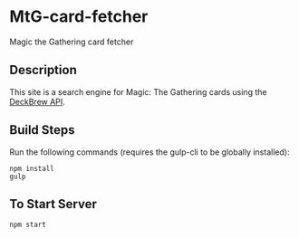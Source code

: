 # MtG-card-fetcher
Magic the Gathering card fetcher

## Description
This site is a search engine for Magic: The Gathering cards using the [DeckBrew API](https://deckbrew.com/api/).

## Build Steps
Run the following commands (requires the gulp-cli to be globally installed):

```
npm install
gulp
```

## To Start Server

```
npm start
```